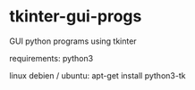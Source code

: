 # tkinter-gui-progs
GUI python programs using tkinter

requirements: python3

linux debien / ubuntu: apt-get install python3-tk

